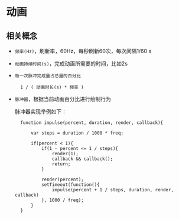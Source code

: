 # 动画


## 相关概念 

* `频率(Hz)`，刷新率，60Hz，每秒刷新60次，每次间隔1/60 s
* `动画持续时间(s)`，完成动画所需要的时间，比如2s
* `每一次脉冲完成量占总量的百分比` 

        1 / ( 动画时长(s) * 频率 )

* `脉冲器`，根据当前动画百分比进行绘制行为

    脉冲器实现举例如下：

        function impulse(percent, duration, render, callback){

            var steps = duration / 1000 * freq;

            if(percent < 1){
                if(1 - percent <= 1 / steps){
                    render(1);
                    callback && callback();
                    return;
                }

                render(percent); 
                setTimeout(function(){
                    impulse(percent + 1 / steps, duration, render, callback)
                }, 1000 / freq);
            } 
        }


